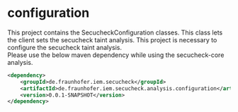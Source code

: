 # configuration
This project contains the SecucheckConfiguration classes. This class lets the client 
sets the secucheck taint analysis. This project is necessary to configure the secucheck taint analysis.  
Please use the below maven dependency while using the secucheck-core analysis.

```xml
<dependency>
    <groupId>de.fraunhofer.iem.secucheck</groupId>
    <artifactId>de.fraunhofer.iem.secucheck.analysis.configuration</artifactId>
    <version>0.0.1-SNAPSHOT</version>
</dependency>
```